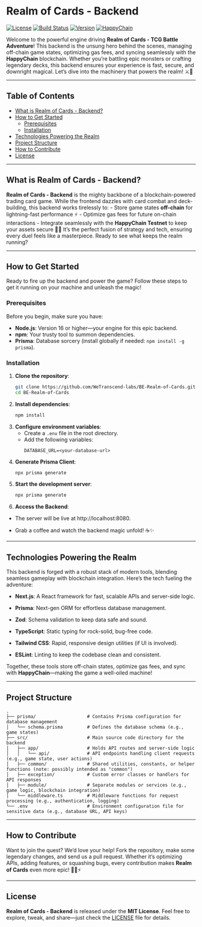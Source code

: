 # Realm of Cards - Backend
[![License](https://img.shields.io/badge/License-MIT-blue.svg)](https://opensource.org/licenses/MIT) [![Build Status](https://img.shields.io/badge/Build-Passing-brightgreen.svg)](https://github.com/WeTranscend-labs/FE-Realm-of-Cards/actions) [![Version](https://img.shields.io/badge/Version-1.0.0-orange.svg)](https://github.com/WeTranscend-labs/FE-Realm-of-Cards/releases) [![HappyChain](https://img.shields.io/badge/Blockchain-HappyChain-yellow.svg)](https://happy-testnet-sepolia.hub.caldera.xyz/)

  

Welcome to the powerful engine driving **Realm of Cards - TCG Battle Adventure**! This backend is the unsung hero behind the scenes, managing off-chain game states, optimizing gas fees, and syncing seamlessly with the **HappyChain** blockchain. Whether you’re battling epic monsters or crafting legendary decks, this backend ensures your experience is fast, secure, and downright magical. Let’s dive into the machinery that powers the realm! ⚔️🎴

----------

## Table of Contents

- [What is Realm of Cards - Backend?](#what-is-realm-of-cards---backend)
- [How to Get Started](#how-to-get-started)
  - [Prerequisites](#prerequisites)
  - [Installation](#installation)
- [Technologies Powering the Realm](#technologies-powering-the-realm)
- [Project Structure](#project-structure)
- [How to Contribute](#how-to-contribute)
- [License](#license)

  

----------

## What is Realm of Cards - Backend? 

**Realm of Cards - Backend** is the mighty backbone of a blockchain-powered trading card game. While the frontend dazzles with card combat and deck-building, this backend works tirelessly to: - Store game states **off-chain** for lightning-fast performance ⚡ - Optimize gas fees for future on-chain interactions - Integrate seamlessly with the **HappyChain Testnet** to keep your assets secure 🧙‍♂️ It’s the perfect fusion of strategy and tech, ensuring every duel feels like a masterpiece. Ready to see what keeps the realm running?

----------

## How to Get Started

Ready to fire up the backend and power the game? Follow these steps to get it running on your machine and unleash the magic! 

### Prerequisites
Before you begin, make sure you have:

- **Node.js**: Version 16 or higher—your engine for this epic backend.  
- **npm**: Your trusty tool to summon dependencies.  
- **Prisma**: Database sorcery (install globally if needed: `npm install -g prisma`).

### Installation

1. **Clone the repository**:
   ```bash
   git clone https://github.com/WeTranscend-labs/BE-Realm-of-Cards.git
   cd BE-Realm-of-Cards
   ```
2. **Install dependencies**:
   ```bash
   npm install
   ```
3. **Configure environment variables**:
   - Create a `.env` file in the root directory.
   - Add the following variables:
     ```env
     DATABASE_URL=<your-database-url>
     ```
4. **Generate Prisma Client**:
   ```bash
   npx prisma generate
   ```
5.  **Start the development server**:  
	   ```bash
	   npx prisma generate
	```
6. **Access the Backend**:
-  The server will be live at http://localhost:8080.
  
-   Grab a coffee and watch the backend magic unfold! ☕✨

----------

## Technologies Powering the Realm

This backend is forged with a robust stack of modern tools, blending seamless gameplay with blockchain integration. Here’s the tech fueling the adventure:

-   **Next.js**: A React framework for fast, scalable APIs and server-side logic. 
  
-   **Prisma**: Next-gen ORM for effortless database management. 
  
-   **Zod**: Schema validation to keep data safe and sound. 
  
-   **TypeScript**: Static typing for rock-solid, bug-free code. 
  
-   **Tailwind CSS**: Rapid, responsive design utilities (if UI is involved). 
  
-   **ESLint**: Linting to keep the codebase clean and consistent. 
  

Together, these tools store off-chain states, optimize gas fees, and sync with **HappyChain**—making the game a well-oiled machine! 

----------

## Project Structure

```
.
├── prisma/                   # Contains Prisma configuration for database management
│   └── schema.prisma         # Defines the database schema (e.g., game states)
├── src/                      # Main source code directory for the backend
│   ├── app/                  # Holds API routes and server-side logic
│   │   └── api/              # API endpoints handling client requests (e.g., game state, user actions)
│   ├── common/               # Shared utilities, constants, or helper functions (note: possibly intended as "common")
│   ├── exception/            # Custom error classes or handlers for API responses
│   ├── module/               # Separate modules or services (e.g., game logic, blockchain integration)
│   └── middleware.ts         # Middleware functions for request processing (e.g., authentication, logging)
└── .env                      # Environment configuration file for sensitive data (e.g., database URL, API keys)
```
----------

## How to Contribute

Want to join the quest? We’d love your help! Fork the repository, make some legendary changes, and send us a pull request. Whether it’s optimizing APIs, adding features, or squashing bugs, every contribution makes **Realm of Cards** even more epic! 🧙‍♂️⚡

----------

## License 

**Realm of Cards - Backend** is released under the **MIT License**. Feel free to explore, tweak, and share—just check the [LICENSE](./LICENSE) file for details.
